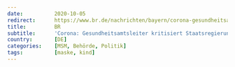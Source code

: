 ```yaml
---
date:          2020-10-05
redirect:      https://www.br.de/nachrichten/bayern/corona-gesundheitsamtsleiter-kritisiert-staatsregierung,SCRLYkJ
title:         BR
subtitle:      'Corona: Gesundheitsamtsleiter kritisiert Staatsregierung'
country:       [DE]
categories:    [MSM, Behörde, Politik]
tags:          [maske, kind]
---
```

